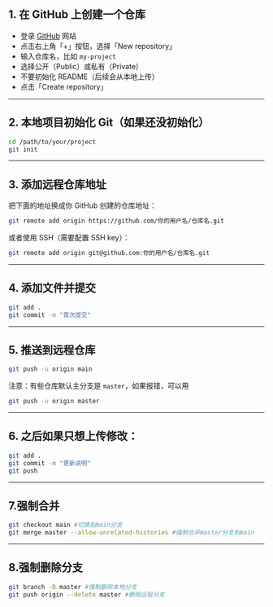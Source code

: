 ## 1. 在 GitHub 上创建一个仓库

- 登录 [GitHub](https://github.com) 网站
- 点击右上角「+」按钮，选择「New repository」
- 输入仓库名，比如 `my-project`
- 选择公开（Public）或私有（Private）
- 不要初始化 README（后续会从本地上传）
- 点击「Create repository」

---

## 2. 本地项目初始化 Git（如果还没初始化）

```bash
cd /path/to/your/project
git init
```

------

## 3. 添加远程仓库地址

把下面的地址换成你 GitHub 创建的仓库地址：

```bash
git remote add origin https://github.com/你的用户名/仓库名.git
```

或者使用 SSH（需要配置 SSH key）：

```bash
git remote add origin git@github.com:你的用户名/仓库名.git
```

------

## 4. 添加文件并提交

```bash
git add .
git commit -m "首次提交"
```

------

## 5. 推送到远程仓库

```bash
git push -u origin main
```

注意：有些仓库默认主分支是 `master`，如果报错，可以用

```bash
git push -u origin master
```

------

## 6. 之后如果只想上传修改：

```bash
git add .
git commit -m "更新说明"
git push
```

----

## 7.强制合并

```bash
git checkout main #切换到main分支
git merge master --allow-unrelated-histories #强制合并master分支到main
```

----

## 8.强制删除分支

```bash
git branch -D master #强制删除本地分支
git push origin --delete master #删除远程分支
```

